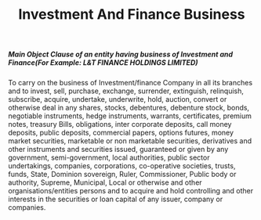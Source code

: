 ﻿---
title: "Investment And Finance Business"
weight: 335
layout: docs
---

##### Main Object Clause of an entity having business of Investment and Finance(For Example: L&T FINANCE HOLDINGS LIMITED)


To carry on the business of Investment/finance Company in all its branches and to invest, sell, purchase, exchange, surrender, extinguish, relinquish, subscribe, acquire, undertake, underwrite, hold, auction, convert or otherwise deal in any shares, stocks, debentures, debenture stock, bonds, negotiable instruments, hedge instruments, warrants, certificates, premium notes, treasury Bills, obligations, inter corporate deposits, call money deposits, public deposits, commercial papers, options futures, money market securities, marketable or non marketable securities, derivatives and other instruments and securities issued, guaranteed or given by any government, semi-government, local authorities, public sector undertakings, companies, corporations, co-operative societies, trusts, funds, State, Dominion sovereign, Ruler, Commissioner, Public body or authority, Supreme, Municipal, Local or otherwise and other organisations/entities persons and to acquire and hold controlling and other interests in the securities or loan capital of any issuer, company or companies.
